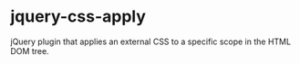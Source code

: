 jquery-css-apply
================

jQuery plugin that applies an external CSS to a specific scope in the HTML DOM tree.